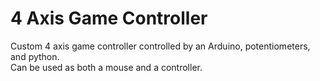 # 4 Axis Game Controller

Custom 4 axis game controller controlled by an Arduino, potentiometers, and python.</br>
Can be used as both a mouse and a controller.

